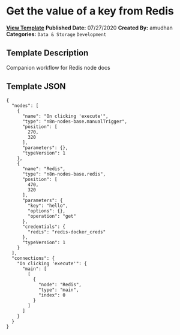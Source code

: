 # Get the value of a key from Redis

**[View Template](https://n8n.io/workflows/557-/)**  **Published Date:** 07/27/2020  **Created By:** amudhan  **Categories:** `Data & Storage` `Development`  

## Template Description

Companion workflow for Redis node docs



## Template JSON

```
{
  "nodes": [
    {
      "name": "On clicking 'execute'",
      "type": "n8n-nodes-base.manualTrigger",
      "position": [
        270,
        320
      ],
      "parameters": {},
      "typeVersion": 1
    },
    {
      "name": "Redis",
      "type": "n8n-nodes-base.redis",
      "position": [
        470,
        320
      ],
      "parameters": {
        "key": "hello",
        "options": {},
        "operation": "get"
      },
      "credentials": {
        "redis": "redis-docker_creds"
      },
      "typeVersion": 1
    }
  ],
  "connections": {
    "On clicking 'execute'": {
      "main": [
        [
          {
            "node": "Redis",
            "type": "main",
            "index": 0
          }
        ]
      ]
    }
  }
}
```
